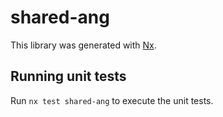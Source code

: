 # shared-ang

This library was generated with [Nx](https://nx.dev).

## Running unit tests

Run `nx test shared-ang` to execute the unit tests.
